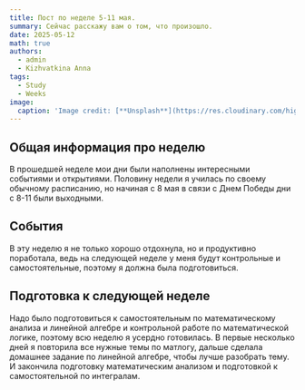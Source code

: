 ```yaml
---
title: Пост по неделе 5-11 мая.
summary: Сейчас расскажу вам о том, что произошло.
date: 2025-05-12
math: true
authors:
  - admin
  - Kizhvatkina Anna
tags:
  - Study
  - Weeks
image:
  caption: 'Image credit: [**Unsplash**](https://res.cloudinary.com/highereducation/image/upload/c_scale,w_750/f_auto,fl_lossy,q_auto:eco/v1532987738/TheBestColleges.org/images/study-tips.jpg)'
---
```


## Общая информация про неделю

В прошедшей неделе мои дни были наполнены интересными событиями и открытиями. Половину недели я училась по своему обычному расписанию, но начиная с 8 мая в связи с Днем Победы дни с 8-11 были выходными. 

## События

В эту неделю я не только хорошо отдохнула, но и продуктивно поработала, ведь на следующей неделе у меня будут контрольные и самостоятельные, поэтому я должна была подготовиться.

## Подготовка к следующей неделе

Надо было подготовиться к самостоятельным по математическому анализа и линейной алгебре и контрольной работе по математической логике, поэтому всю неделю я усердно готовилась. В первые несколько дней я повторила все нужные темы по матлогу, дальше сделала домашнее задание по линейной алгебре, чтобы лучше разобрать тему. И закончила подготовку математическим анализом и подготовкой к самостоятельной по интегралам.

